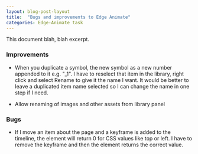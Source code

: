 ```yaml
---
layout: blog-post-layout
title:  "Bugs and improvements to Edge Animate"
categories: Edge-Animate task
---
```


This document blah, blah excerpt.

### Improvements

* When you duplicate a symbol, the new symbol as a new number appended to it e.g. "_1". I have to reselect that item in the library, right click and select Rename to give it the name I want. It would be better to leave a duplicated item name selected so I can change the name in one step if I need.

* Allow renaming of images and other assets from library panel

### Bugs
* If I move an item about the page and a keyframe is added to the timeline, the element will return 0 for CSS values like top or left. I have to remove the keyframe and then the element returns the correct value.
